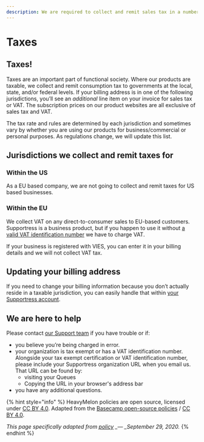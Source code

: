 ```yaml
---
description: We are required to collect and remit sales tax in a number of jurisdictions.
---
```


# Taxes

## Taxes!

Taxes are an important part of functional society. Where our products are taxable, we collect and remit consumption tax to governments at the local, state, and/or federal levels. If your billing address is in one of the following jurisdictions, you’ll see an _additional_ line item on your invoice for sales tax or VAT. The subscription prices on our product websites are all exclusive of sales tax and VAT.

The tax rate and rules are determined by each jurisdiction and sometimes vary by whether you are using our products for business/commercial or personal purposes. As regulations change, we will update this list.

## Jurisdictions we collect and remit taxes for

### Within the US

As a EU based company, we are not going to collect and remit taxes for US based businesses.

### Within the EU

We collect VAT on any direct-to-consumer sales to EU-based customers. Supportress is a business product, but if you happen to use it without [a valid VAT identification number](https://ec.europa.eu/taxation_customs/vies/) we have to charge VAT.

If your business is registered with VIES, you can enter it in your billing details and we will not collect VAT tax.

## Updating your billing address

If you need to change your billing information because you don’t actually reside in a taxable jurisdiction, you can easily handle that within [your Supportress account](../billing/manage-subscription.md).

## We are here to help

Please contact [our Support team](mailto:accounts@heavymelon.supportress.com) if you have trouble or if:

* you believe you’re being charged in error.
* your organization is tax exempt or has a VAT identification number. Alongside your tax exempt certification or VAT identification number, please include your Supportress organization URL when you email us. That URL can be found by:
  * visiting your Queues
  * Copying the URL in your browser's address bar
* you have any additional questions.

{% hint style="info" %}
HeavyMelon policies are open source, licensed under [CC BY 4.0](https://creativecommons.org/licenses/by/4.0/). Adapted from the [Basecamp open-source policies](https://github.com/basecamp/policies) / [CC BY 4.0](https://creativecommons.org/licenses/by/4.0/).

_This page specifically adapted from_ [_policy_](https://github.com/basecamp/policies/blob/7e38d54778c0e6cfb5355e3eb4e0f097aee33572/taxes/index.md) _\_— \_September 29, 2020._
{% endhint %}

